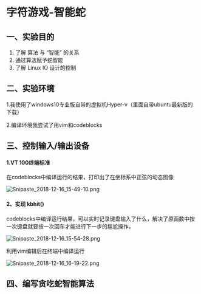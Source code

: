 # 字符游戏-智能蛇

## 一、实验目的

1. 了解 算法 与 “智能” 的关系
2. 通过算法赋予蛇智能
3. 了解 Linux IO 设计的控制



## 二、实验环境

1.我使用了windows10专业版自带的虚拟机Hyper-v（里面自带ubuntu最新版的下载）

2.编译环境我尝试了用vim和codeblocks



## 三、控制输入/输出设备

#### 1.VT 100终端标准



在codeblocks中编译运行的结果，打印出了在坐标系中正弦的动态图像

![Snipaste_2018-12-16_15-49-10.png](https://github.com/beilineili/huangjzmhomework/blob/gh-pages/images/Snipaste_2018-12-16_15-49-10.png?raw=true)



#### 2、实现 kbhit()

codeblocks中编译运行结果，可以实时记录键盘输入了什么，解决了原函数中按一次键盘就要按一次回车才能进行下一步的尴尬操作。

![Snipaste_2018-12-16_15-54-28.png](https://github.com/beilineili/huangjzmhomework/blob/gh-pages/images/Snipaste_2018-12-16_15-54-28.png?raw=true)



利用vim编辑后在终端中编译运行

![Snipaste_2018-12-16_16-19-22.png](https://github.com/beilineili/huangjzmhomework/blob/gh-pages/images/Snipaste_2018-12-16_16-19-22.png?raw=true)



## 四、编写贪吃蛇智能算法

